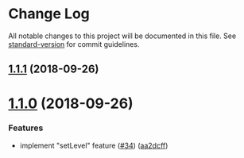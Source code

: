 # Change Log

All notable changes to this project will be documented in this file. See [standard-version](https://github.com/conventional-changelog/standard-version) for commit guidelines.

<a name="1.1.1"></a>
## [1.1.1](https://github.com/Kocal/logger/compare/v1.1.0...v1.1.1) (2018-09-26)



<a name="1.1.0"></a>
# [1.1.0](https://github.com/Kocal/logger/compare/v1.0.0...v1.1.0) (2018-09-26)


### Features

* implement "setLevel" feature ([#34](https://github.com/Kocal/logger/issues/34)) ([aa2dcff](https://github.com/Kocal/logger/commit/aa2dcff))
